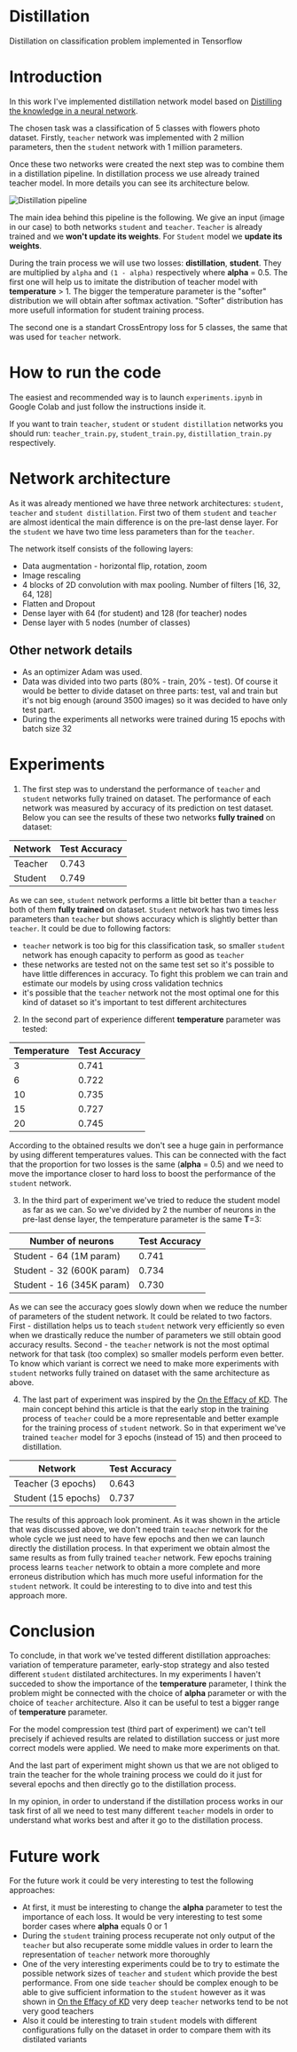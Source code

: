 # Distillation
Distillation on classification problem implemented in Tensorflow

# Introduction
In this work I've implemented distillation network model based on [Distilling the knowledge in a neural network](https://arxiv.org/abs/1503.02531). 

The chosen task was a classification of 5 classes with flowers photo dataset. Firstly, `teacher` network was implemented with 2 million parameters,
then the `student` network with 1 million parameters.

Once these two networks were created the next step was to combine them in a distillation pipeline. In distillation process we use already trained 
teacher model. In more details you can see its architecture below.

![Distillation pipeline](https://github.com/Denisoidd/Distillation/blob/master/images/architecture.PNG)

The main idea behind this pipeline is the following. We give an input (image in our case) to both networks 
`student` and `teacher`. `Teacher` is already trained and we **won't update its weights**. For `Student` 
model we **update its weights**. 

During the train process we will use two losses: **distillation**, **student**. They are multiplied by `alpha` and `(1 - alpha)` respectively where **alpha** = 0.5. The first one will help us to imitate the distribution of teacher model with **temperature** > 1. The bigger the temperature parameter is the "softer" distribution we will obtain after softmax activation. "Softer" distribution has more usefull information for student training process. 

The second one is a standart CrossEntropy loss for 5 classes, the same that was used for `teacher` network.

# How to run the code

The easiest and recommended way is to launch `experiments.ipynb` in Google Colab and just follow the instructions inside it.

If you want to train `teacher`, `student` or `student distillation` networks you should run: `teacher_train.py`, `student_train.py`, `distillation_train.py` respectively.

# Network architecture

As it was already mentioned we have three network architectures: `student`, `teacher` and `student distillation`. First two of them `student` and `teacher` are almost identical the main difference is on the pre-last dense layer. For the `student` we have two time less parameters than for the `teacher`. 

The network itself consists of the following layers:
* Data augmentation - horizontal flip, rotation, zoom
* Image rescaling
* 4 blocks of 2D convolution with max pooling. Number of filters [16, 32, 64, 128]
* Flatten and Dropout 
* Dense layer with 64 (for student) and 128 (for teacher) nodes
* Dense layer with 5 nodes (number of classes)

## Other network details

* As an optimizer Adam was used. 
* Data was divided into two parts (80% - train, 20% - test). Of course it would be better to divide dataset on three parts: test, val and train but it's not big enough (around 3500 images) so it was decided to have only test part.
* During the experiments all networks were trained during 15 epochs with batch size 32

# Experiments

1. The first step was to understand the performance of `teacher` and `student` networks fully trained on dataset. The performance of each network was measured by accuracy of its prediction on test dataset. 
Below you can see the results of these two networks **fully trained** on dataset:

Network | Test Accuracy
------------ | -------------
Teacher | 0.743
Student | 0.749

As we can see, `student` network performs a little bit better than a `teacher` both of them **fully trained** on dataset. `Student` network has two times less parameters than `teacher` but shows accuracy which is slightly better than `teacher`. 
It could be due to following factors:
* `teacher` network is too big for this classification task, so smaller `student` network has enough capacity to perform as good as `teacher`
* these networks are tested not on the same test set so it's possible to have little differences in accuracy. To fight this problem we can train and estimate our models by using cross validation technics 
* it's possible that the `teacher` network not the most optimal one for this kind of dataset so it's important to test different architectures

2. In the second part of experience different **temperature** parameter was tested:

Temperature | Test Accuracy
------------ | -------------
3 | 0.741
6 | 0.722
10 | 0.735
15 | 0.727
20 | 0.745

According to the obtained results we don't see a huge gain in performance by using different temperatures values. This can be connected with the fact that the proportion for two losses is the same (**alpha** = 0.5) and we need to move the importance closer to hard loss to boost the performance of the `student` network.

3. In the third part of experiment we've tried to reduce the student model as far as we can. So we've divided by 2 the number of neurons in the pre-last dense layer, the temperature parameter is the same **T**=3:

Number of neurons | Test Accuracy
------------ | -------------
Student - 64 (1M param)| 0.741
Student - 32 (600K param)| 0.734
Student - 16 (345K param)| 0.730

As we can see the accuracy goes slowly down when we reduce the number of parameters of the student network. It could be related to two factors. First - distillation helps us to teach `student` network very efficiently so even when we drastically reduce the number of parameters we still obtain good accuracy results. Second - the `teacher` network is not the most optimal network for that task (too complex) so smaller models perform even better. To know which variant is correct we need to make more experiments with `student` networks fully trained on dataset with the same architecture as above.

4. The last part of experiment was inspired by the [On the Effacy of KD](https://openaccess.thecvf.com/content_ICCV_2019/papers/Cho_On_the_Efficacy_of_Knowledge_Distillation_ICCV_2019_paper.pdf). The main concept behind this article is that the early stop in the training process of `teacher` could be a more representable and better example for the training process of `student` network. So in that experiment we've trained `teacher` model for 3 epochs (instead of 15) and then proceed to distillation.

Network | Test Accuracy
------------ | -------------
Teacher (3 epochs) | 0.643
Student (15 epochs)| 0.737

The results of this approach look prominent. As it was shown in the article that was discussed above, we don't need train `teacher` network for the whole cycle we just need to have few epochs and then we can launch directly the distillation process. In that experiment we obtain almost the same results as from fully trained `teacher` network. Few epochs training process learns `teacher` network to obtain a more complete and more erroneus distribution which has much more useful information for the `student` network. It could be interesting to to dive into and test this approach more.

# Conclusion

To conclude, in that work we've tested different distillation approaches: variation of temperature parameter, early-stop strategy and also tested different `student` distilated architectures. In my experiments I haven't succeded to show the importance of the **temperature** parameter, I think the problem might be connected with the choice of **alpha** parameter or with the choice of `teacher` architecture. Also it can be useful to test a bigger range of **temperature** parameter.

For the model compression test (third part of experiment) we can't tell precisely if achieved results are related to distillation success or just more correct models were applied. We need to make more experiments on that.

And the last part of experiment might shown us that we are not obliged to train the teacher for the whole training process we could do it just for several epochs and then directly go to the distillation process. 

In my opinion, in order to understand if the distillation process works in our task first of all we need to test many different `teacher` models in order to understand what works best and after it go to the distillation process. 

# Future work

For the future work it could be very interesting to test the following approaches:
* At first, it must be interesting to change the **alpha** parameter to test the importance of each loss. It would be very interesting to test some border cases where **alpha** equals 0 or 1
* During the `student` training process recuperate not only output of the `teacher` but also recuperate some middle values in order to learn the representation of `teacher` network more thoroughly 
* One of the very interesting experiments could be to try to estimate the possible network sizes of `teacher` and `student` which provide the best performance. From one side `teacher` should be complex enough to be able to give sufficient information to the `student` however as it was shown in [On the Effacy of KD](https://openaccess.thecvf.com/content_ICCV_2019/papers/Cho_On_the_Efficacy_of_Knowledge_Distillation_ICCV_2019_paper.pdf) very deep `teacher` networks tend to be not very good teachers
* Also it could be interesting to train `student` models with different configurations fully on the dataset in order to compare them with its distilated variants 
